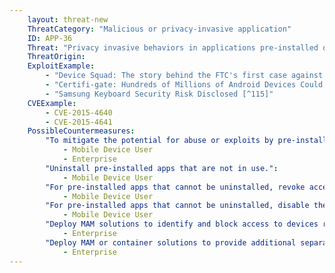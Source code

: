 ```yaml
---
    layout: threat-new
    ThreatCategory: "Malicious or privacy-invasive application"
    ID: APP-36
    Threat: "Privacy invasive behaviors in applications pre-installed on mobile device by carrier or device manufacturer (that a user may be unable to remove)."
    ThreatOrigin:
    ExploitExample:
        - "Device Squad: The story behind the FTC's first case against a mobile device maker [^113]"
        - "Certifi-gate: Hundreds of Millions of Android Devices Could Be Pwned [^114]"
        - "Samsung Keyboard Security Risk Disclosed [^115]"
    CVEExample:
        - CVE-2015-4640
        - CVE-2015-4641
    PossibleCountermeasures:
        "To mitigate the potential for abuse or exploits by pre-installed apps, ensure that devices have the latest security updates installed.":
            - Mobile Device User
            - Enterprise
        "Uninstall pre-installed apps that are not in use.":
            - Mobile Device User
        "For pre-installed apps that cannot be uninstalled, revoke access to device sensors and OS-provided services.":
            - Mobile Device User
        "For pre-installed apps that cannot be uninstalled, disable the app so that it cannot be launched.":
            - Mobile Device User
        "Deploy MAM solutions to identify and block access to devices running high-risk pre-installed apps.":
            - Enterprise
        "Deploy MAM or container solutions to provide additional separation between trusted and untrusted pre-installed apps to mitigate the potential for pre-installed apps to violate the privacy of user actions performed within trusted apps.":
            - Enterprise
---
```

